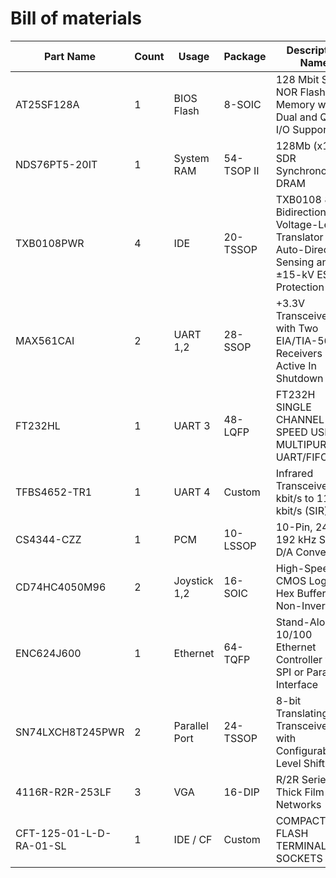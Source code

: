 # Bill of materials

| Part Name               | Count | Usage         | Package    | Descriptive Name                                                                                           |
| ----------------------- | ----- | ------------- | ---------- | ---------------------------------------------------------------------------------------------------------- |
| AT25SF128A              | 1     | BIOS Flash    | 8-SOIC     | 128 Mbit Serial NOR Flash Memory with Dual and Quad I/O Support                                            |
| NDS76PT5-20IT           | 1     | System RAM    | 54-TSOP II | 128Mb (x16) - SDR Synchronous DRAM                                                                         |
| TXB0108PWR              | 4     | IDE           | 20-TSSOP   | TXB0108 8-Bit Bidirectional Voltage-Level Translator with Auto-Direction Sensing and ±15-kV ESD Protection |
| MAX561CAI               | 2     | UART 1,2      | 28-SSOP    | +3.3V Transceiver with Two EIA/TIA-562 Receivers Active In Shutdown                                        |
| FT232HL                 | 1     | UART 3        | 48-LQFP    | FT232H SINGLE CHANNEL HI-SPEED USB TO MULTIPURPOSE UART/FIFO IC                                            |
| TFBS4652-TR1            | 1     | UART 4        | Custom     | Infrared Transceiver, 9.6 kbit/s to 115.2 kbit/s (SIR)                                                     |
| CS4344-CZZ              | 1     | PCM           | 10-LSSOP   | 10-Pin, 24 Bit, 192 kHz Stereo D/A Converter                                                               |
| CD74HC4050M96           | 2     | Joystick 1,2  | 16-SOIC    | High-Speed CMOS Logic Hex Buffers, Non-Inverting                                                           |
| ENC624J600              | 1     | Ethernet      | 64-TQFP    | Stand-Alone 10/100 Ethernet Controller with SPI or Parallel Interface                                      |
| SN74LXCH8T245PWR        | 2     | Parallel Port | 24-TSSOP   | 8-bit Translating Transceiver with Configurable Level Shifting                                             |
| 4116R-R2R-253LF         | 3     | VGA           | 16-DIP     | R/2R Series Thick Film Networks                                                                            |
| CFT-125-01-L-D-RA-01-SL | 1     | IDE / CF      | Custom     | COMPACT FLASH TERMINALS & SOCKETS                                                                          |

